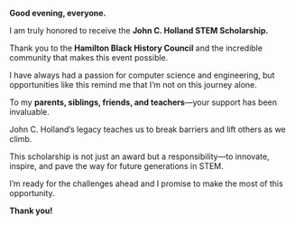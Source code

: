 **Good evening, everyone.**

I am truly honored to receive the **John C. Holland STEM Scholarship.** 

Thank you to the **Hamilton Black History Council** and the incredible community that makes this event possible.

I have always had a passion for computer science and engineering, but opportunities like this remind me that I’m not on this journey alone. 

To my **parents, siblings, friends, and teachers**—your support has been invaluable.

John C. Holland’s legacy teaches us to break barriers and lift others as we climb. 

This scholarship is not just an award but a responsibility—to innovate, inspire, and pave the way for future generations in STEM.

I’m ready for the challenges ahead and I promise to make the most of this opportunity.

**Thank you!**